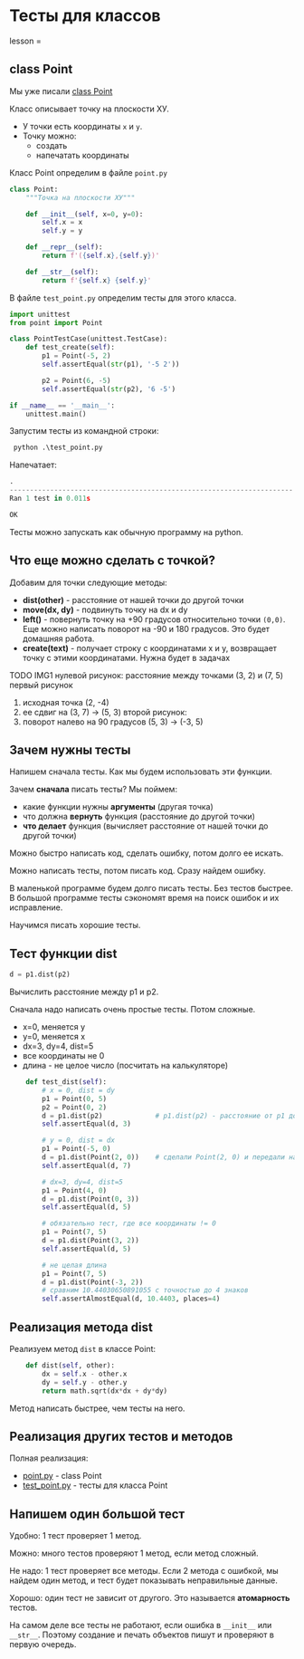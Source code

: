 # Тесты для классов

lesson = 

## class Point

Мы уже писали [class Point](https://stepik.org/lesson/532648/step/6?unit=525634)

Класс описывает точку на плоскости ХУ. 

* У точки есть координаты `x` и `y`.
* Точку можно:
    * создать
    * напечатать координаты
    
Класс Point определим в файле `point.py`
    
```python
class Point:
    """Точка на плоскости ХУ"""

    def __init__(self, x=0, y=0):
        self.x = x
        self.y = y

    def __repr__(self):
        return f'({self.x},{self.y})'

    def __str__(self):
        return f'{self.x} {self.y}'
```
В файле `test_point.py` определим тесты для этого класса.
```python
import unittest
from point import Point

class PointTestCase(unittest.TestCase):
    def test_create(self):
        p1 = Point(-5, 2)
        self.assertEqual(str(p1), '-5 2'))

        p2 = Point(6, -5)
        self.assertEqual(str(p2), '6 -5')

if __name__ == '__main__':
    unittest.main()
```
Запустим тесты из командной строки:
```python
 python .\test_point.py
```
Напечатает:
```python
.
----------------------------------------------------------------------
Ran 1 test in 0.011s

OK
```

Тесты можно запускать как обычную программу на python.

## Что еще можно сделать с точкой?

Добавим для точки следующие методы:

* **dist(other)** - расстояние от нашей точки до другой точки
* **move(dx, dy)** - подвинуть точку на dx и dy    
* **left()** - повернуть точку на +90 градусов относительно точки `(0,0)`. Еще можно написать поворот на -90 и 180 градусов. Это будет домашняя работа.
* **create(text)** - получает строку с координатами x и y, возвращает точку с этими координатами. Нужна будет в задачах

TODO IMG1 
нулевой рисунок:
расстояние между точками (3, 2) и (7, 5)
первый рисунок
1. исходная точка (2, -4)
2. ее сдвиг на (3, 7) -> (5, 3)
второй рисунок:
3. поворот налево на 90 градусов (5, 3) -> (-3, 5)

## Зачем нужны тесты

Напишем сначала тесты. Как мы будем использовать эти функции.

Зачем **сначала** писать тесты? Мы поймем:

* какие функции нужны **аргументы** (другая точка)
* что должна **вернуть** функция (расстояние до другой точки)
* **что делает** функция (вычисляет расстояние от нашей точки до другой точки)

Можно быстро написать код, сделать ошибку, потом долго ее искать.

Можно написать тесты, потом писать код. Сразу найдем ошибку. 

В маленькой программе будем долго писать тесты. Без тестов быстрее. В большой программе тесты сэкономят время на поиск ошибок и их исправление.

Научимся писать хорошие тесты.

## Тест функции dist

```python
d = p1.dist(p2)
```
Вычислить расстояние между p1 и p2.

Сначала надо написать очень простые тесты. Потом сложные.

* x=0, меняется y
* y=0, меняется x
* dx=3, dy=4, dist=5
* все координаты не 0
* длина - не целое число (посчитать на калькуляторе)

```python
    def test_dist(self):
        # x = 0, dist = dy
        p1 = Point(0, 5)
        p2 = Point(0, 2)
        d = p1.dist(p2)             # p1.dist(p2) - расстояние от p1 до p2
        self.assertEqual(d, 3)

        # y = 0, dist = dx
        p1 = Point(-5, 0)
        d = p1.dist(Point(2, 0))    # сделали Point(2, 0) и передали на него ссылку
        self.assertEqual(d, 7)

        # dx=3, dy=4, dist=5
        p1 = Point(4, 0)
        d = p1.dist(Point(0, 3))
        self.assertEqual(d, 5)

        # обязательно тест, где все координаты != 0
        p1 = Point(7, 5)
        d = p1.dist(Point(3, 2))
        self.assertEqual(d, 5)

        # не целая длина
        p1 = Point(7, 5)
        d = p1.dist(Point(-3, 2))
        # сравним 10.44030650891055 с точностью до 4 знаков
        self.assertAlmostEqual(d, 10.4403, places=4)
```

## Реализация метода dist

Реализуем метод `dist` в классе Point:
```python
    def dist(self, other):
        dx = self.x - other.x
        dy = self.y - other.y
        return math.sqrt(dx*dx + dy*dy)
```

Метод написать быстрее, чем тесты на него.

## Реализация других тестов и методов

Полная реализация:

* [point.py]() - class Point
* [test_point.py]() - тесты для класса Point

## Напишем один большой тест

Удобно: 1 тест проверяет 1 метод.

Можно: много тестов проверяют 1 метод, если метод сложный.

Не надо: 1 тест проверяет все методы. Если 2 метода с ошибкой, мы найдем один метод, и тест будет показывать неправильные данные.

Хорошо: один тест не зависит от другого. Это называется **атомарность** тестов.

На самом деле все тесты не работают, если ошибка в `__init__` или `__str__`. Поэтому создание и печать объектов пишут и проверяют в первую очередь.